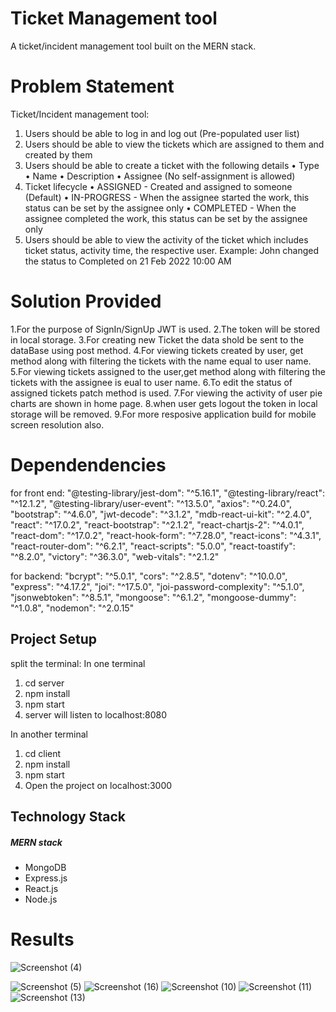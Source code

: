 # Ticket Management tool

A ticket/incident management tool  built on the MERN stack.

# Problem Statement

Ticket/Incident management tool:
1.	Users should be able to log in and log out (Pre-populated user list)
2.	Users should be able to view the tickets which are assigned to them and created by them
3.	Users should be able to create a ticket with the following details
      •	Type
      •	Name
      •	Description
      •	Assignee (No self-assignment is allowed)
4.	Ticket lifecycle
      •	ASSIGNED - Created and assigned to someone (Default)
      •	IN-PROGRESS - When the assignee started the work, this status can be set by the assignee only
      •	COMPLETED - When the assignee completed the work, this status can be set by the assignee only
5.	Users should be able to view the activity of the ticket which includes ticket status, activity time, the  respective user. Example: John changed the status to Completed on 21 Feb 2022 10:00 AM

# Solution Provided
1.For the purpose of SignIn/SignUp JWT is used.
2.The token will be stored in local storage.
3.For creating new Ticket the data shold be sent to the dataBase using post method.
4.For viewing tickets created by user, get method along with filtering the tickets with the name equal to user name.
5.For viewing tickets assigned to the user,get method along with filtering the tickets with the assignee is eual to user name. 
6.To edit the status of assigned tickets patch method is used.
7.For viewing the activity of user pie charts are shown in home page.
8.when user gets logout the token in local storage will be removed.
9.For more resposive application build for mobile screen resolution also.

# Dependendencies
for front end:
    "@testing-library/jest-dom": "^5.16.1",
    "@testing-library/react": "^12.1.2",
    "@testing-library/user-event": "^13.5.0",
    "axios": "^0.24.0",
    "bootstrap": "^4.6.0",
    "jwt-decode": "^3.1.2",
    "mdb-react-ui-kit": "^2.4.0",
    "react": "^17.0.2",
    "react-bootstrap": "^2.1.2",
    "react-chartjs-2": "^4.0.1",
    "react-dom": "^17.0.2",
    "react-hook-form": "^7.28.0",
    "react-icons": "^4.3.1",
    "react-router-dom": "^6.2.1",
    "react-scripts": "5.0.0",
    "react-toastify": "^8.2.0",
    "victory": "^36.3.0",
    "web-vitals": "^2.1.2"

for backend:
    "bcrypt": "^5.0.1",
    "cors": "^2.8.5",
    "dotenv": "^10.0.0",
    "express": "^4.17.2",
    "joi": "^17.5.0",
    "joi-password-complexity": "^5.1.0",
    "jsonwebtoken": "^8.5.1",
    "mongoose": "^6.1.2",
    "mongoose-dummy": "^1.0.8",
    "nodemon": "^2.0.15"

## Project Setup

split the terminal:
In one terminal
1. cd server
2. npm install
3. npm start
4. server will listen to localhost:8080

In another terminal
1. cd client
2. npm install
3. npm start
4. Open the project on localhost:3000

## Technology Stack

##### MERN stack

- MongoDB
- Express.js
- React.js
- Node.js

# Results
![Screenshot (4)](https://user-images.githubusercontent.com/94965596/158993397-d2e3f19e-d1a1-445a-b540-68ecad5be3b0.png)


![Screenshot (5)](https://user-images.githubusercontent.com/94965596/158993456-0c1b1a30-c854-42f6-a81a-0b843033ab53.png)
![Screenshot (16)](https://user-images.githubusercontent.com/94965596/158993487-77a1dc1c-e80b-427e-b278-6db4399be4e5.png)
![Screenshot (10)](https://user-images.githubusercontent.com/94965596/158993515-03fb2b50-cff4-4c83-b6d9-4f7351c743e1.png)
![Screenshot (11)](https://user-images.githubusercontent.com/94965596/158993555-7627db61-29e9-4aaf-ab36-e19302d8eda2.png)
![Screenshot (13)](https://user-images.githubusercontent.com/94965596/158993569-1e8352c4-ed63-43b7-af77-a9286b5c9bee.png)
